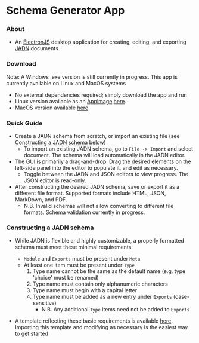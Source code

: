 # Schema Generator App

### About
- An [ElectronJS](https://www.electronjs.org/) desktop application for creating, editing, and exporting [JADN](https://github.com/oasis-open/openc2-jadn-software) documents. 

### Download
Note: A Windows .exe version is still currently in progress. This app is currently available on Linux and MacOS systems
- No external dependencies required; simply download the app and run
- Linux version available as an [AppImage](https://appimage.org/) [here](www.google.com).
- MacOS version available [here](www.google.com)

### Quick Guide
- Create a JADN schema from scratch, or import an existing file (see [Constructing a JADN schema](#constructing-a-jadn-schema) below)
    - To import an existing JADN schema, go to `File -> Import` and select document. The schema will load automatically in the JADN editor. 
- The GUI is primarily a drag-and-drop. Drag the desired elements on the left-side panel into the editor to populate it, and edit as necessary. 
    - Toggle between the JADN and JSON editors to view progress. The JSON editor is read-only.
- After constructing the desired JADN schema, save or export it as a different file format. Supported formats include HTML, JSON, MarkDown, and PDF. 
    - N.B. Invalid schemas will not allow converting to different file formats. Schema validation currently in progress.

### Constructing a JADN schema
- While JADN is flexible and highly customizable, a properly formatted schema must meet these minimal requirements
    - `Module` and `Exports` must be present under `Meta`
    - At least one item must be present under `Type`
        1. Type name cannot be the same as the default name (e.g. type 'choice' must be renamed)
        2. Type name must contain only alphanumeric characters
        3. Type name must begin with a capital letter
        4. Type name must be added as a new entry under `Exports` (case-sensitive)
            -  N.B. Any additional `Type` items need not be added to `Exports`
            
- A template reflecting these basic requirements is available [here](./template.jadn). Importing this template and modifying as necessary is the easiest way to get started
